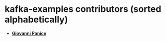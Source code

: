 kafka-examples contributors (sorted alphabetically)
============================================

* **[Giovanni Panice](https://github.com/kmos)**